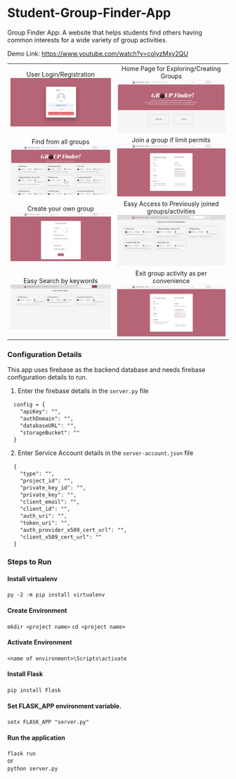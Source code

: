 # Student-Group-Finder-App
Group Finder App: A website that helps students find others having common interests for a wide variety of group activities.

Demo Link: https://www.youtube.com/watch?v=colyzMxy2QU

| | |
|:-------------------------:|:-------------------------:|
|User Login/Registration <img src="img/g1.jpg" /> |  Home Page for Exploring/Creating Groups <img src="img/g2.jpg" /> |
|Find from all groups  <img src="img/g3.jpg" /> |  Join a group if limit permits <img src="img/g4.jpg" /> |
|Create your own group <img src="img/g5.jpg" /> | Easy Access to Previously joined groups/activities <img src="img/g6.jpg" /> |
|Easy Search by keywords <img src="img/g7.jpg" /> | Exit group activity as per convenience <img src="img/g8.jpg" /> |

### Configuration Details
  This app uses firebase as the backend database and needs firebase configuration details to run.
  
  1. Enter the firebase details in the `server.py` file <br>
  ```
    config = {
      "apiKey": "",
      "authDomain": "",
      "databaseURL": "",
      "storageBucket": ""
    }
  ```
  
  2. Enter Service Account details in the `server-account.json` file
  ```
    {
      "type": "",
      "project_id": "",
      "private_key_id": "",
      "private_key": "",
      "client_email": "",
      "client_id": "",
      "auth_uri": "",
      "token_uri": "",
      "auth_provider_x509_cert_url": "",
      "client_x509_cert_url": ""
    }
  ```
  
  
### Steps to Run
  #### Install virtualenv
  `py -2 -m pip install virtualenv`

  #### Create Environment
  `mkdir <project name>`
  `cd <project name>`

  #### Activate Environment
  `<name of environment>\Scripts\activate`

  #### Install Flask
  `pip install Flask`
  
  #### Set FLASK_APP environment variable.
  `setx FLASK_APP "server.py"`

  #### Run the application
  `flask run`  
  or  
  `python server.py `
